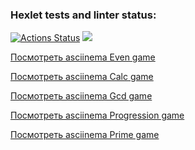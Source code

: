 ### Hexlet tests and linter status:
[![Actions Status](https://github.com/KirillSosnyuk/java-project-61/actions/workflows/hexlet-check.yml/badge.svg)](https://github.com/KirillSosnyuk/java-project-61/actions)
<a href="https://codeclimate.com/github/KirillSosnyuk/java-project-61/maintainability"><img src="https://api.codeclimate.com/v1/badges/f7419caf551aed2149f6/maintainability" /></a>  

[Посмотреть asciinema Even game](https://asciinema.org/a/sqycnXtkFBH5F3mR9qXLM5mGQ)

[Посмотреть asciinema Calc game](https://asciinema.org/a/nN48W1cYN5YH2GTfJfLV0xuBa)

[Посмотреть asciinema Gcd game](https://asciinema.org/a/Bnx9UKWIG6yFSEFDpJG9JKlMp)

[Посмотреть asciinema Progression game](https://asciinema.org/a/PuC7idfhJVgdprMmSVAxvZaP4)

[Посмотреть asciinema Prime game](https://asciinema.org/a/HVsxM0ZgPojr2NBurTz1Y2vg1)


